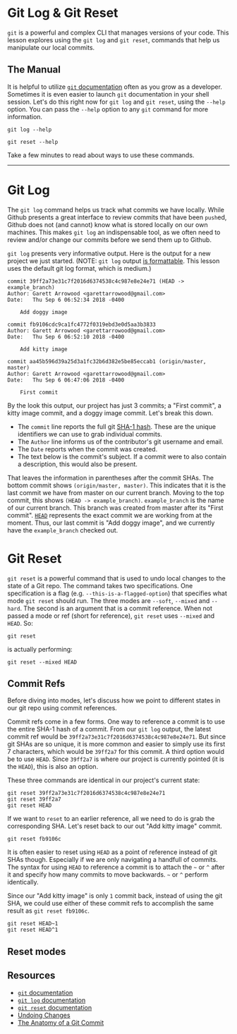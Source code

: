 # Git Log & Git Reset

`git` is a powerful and complex CLI that manages versions of your code. This lesson explores using the `git log` and `git reset`, commands that help us manipulate our local commits.

## The Manual

It is helpful to utilize [`git` documentation](https://git-scm.com/doc) often as you grow as a developer. Sometimes it is even easier to launch `git` documentation in your shell session. Let's do this right now for `git log` and `git reset`, using the `--help` option. You can pass the `--help` option to any `git` command for more information.

```
git log --help
```

```
git reset --help
```

Take a few minutes to read about ways to use these commands.

---

# Git Log

The `git log` command helps us track what commits we have locally. While Github presents a great interface to review commits that have been `push`ed, Github does not (and cannot) know what is stored locally on our own machines. This makes `git log` an indispensable tool, as we often need to review and/or change our commits before we send them up to Github.

`git log` presents very informative output. Here is the output for a new project we just started. (NOTE: `git log` output [is formattable](https://git-scm.com/docs/git-log#_pretty_formats). This lesson uses the default git log format, which is medium.)

```
commit 39ff2a73e31c7f2016d6374538c4c987e8e24e71 (HEAD -> example_branch)
Author: Garett Arrowood <garettarrowood@gmail.com>
Date:   Thu Sep 6 06:52:34 2018 -0400

    Add doggy image

commit fb9106cdc9ca1fc4772f0319ebd3e0d5aa3b3833
Author: Garett Arrowood <garettarrowood@gmail.com>
Date:   Thu Sep 6 06:52:10 2018 -0400

    Add kitty image

commit aa45b596d39a25d3a1fc32b6d382e5be85eccab1 (origin/master, master)
Author: Garett Arrowood <garettarrowood@gmail.com>
Date:   Thu Sep 6 06:47:06 2018 -0400

    First commit
```

By the look this output, our project has just 3 commits; a "First commit", a kitty image commit, and a doggy image commit. Let's break this down.

- The `commit` line reports the full git [SHA-1 hash](https://blog.thoughtram.io/git/2014/11/18/the-anatomy-of-a-git-commit.html#introducing-sha-1). These are the unique identifiers we can use to grab individual commits.
- The `Author` line informs us of the contributor's git username and email.
- The `Date` reports when the commit was created.
- The text below is the commit's subject. If a commit were to also contain a description, this would also be present.

That leaves the information in parentheses after the commit SHAs. The bottom commit shows `(origin/master, master)`. This indicates that it is the last commit we have from master on our current branch. Moving to the top commit, this shows `(HEAD -> example_branch)`. `example_branch` is the name of our current branch. This branch was created from master after its "First commit". [`HEAD`](https://stackoverflow.com/questions/2304087/what-is-head-in-git) represents the exact commit we are working from at the moment. Thus, our last commit is "Add doggy image", and we currently have the `example_branch` checked out.

# Git Reset

`git reset` is a powerful command that is used to undo local changes to the state of a Git repo. The command takes two specifications. One specification is a flag (e.g. `--this-is-a-flagged-option`) that specifies what mode `git reset` should run. The three modes are `--soft`, `--mixed` and `--hard`. The second is an argument that is a commit reference. When not passed a mode or ref (short for reference), `git reset` uses `--mixed` and `HEAD`. So:

```
git reset
```

is actually performing:

```
git reset --mixed HEAD
```

## Commit Refs

Before diving into modes, let's discuss how we point to different states in our git repo using commit references.

Commit refs come in a few forms. One way to reference a commit is to use the entire SHA-1 hash of a commit. From our `git log` output, the latest commit ref would be `39ff2a73e31c7f2016d6374538c4c987e8e24e71`. But since git SHAs are so unique, it is more common and easier to simply use its first 7 characters, which would be `39ff2a7` for this commit. A third option would be to use `HEAD`. Since `39ff2a7` is where our project is currently pointed (it is the `HEAD`), this is also an option.

These three commands are identical in our project's current state:

```
git reset 39ff2a73e31c7f2016d6374538c4c987e8e24e71
git reset 39ff2a7
git reset HEAD
```

If we want to `reset` to an earlier reference, all we need to do is grab the corresponding SHA. Let's reset back to our out "Add kitty image" commit.

```
git reset fb9106c
```

It is often easier to reset using `HEAD` as a point of reference instead of git SHAs though. Especially if we are only navigating a handfull of commits. The syntax for using `HEAD` to reference a commit is to attach the `~` or `^` after it and specify how many commits to move backwards. `~` or `^` perform identically.

Since our "Add kitty image" is only `1` commit back, instead of using the git SHA, we could use either of these commit refs to accomplish the same result as `git reset fb9106c`.

```
git reset HEAD~1
git reset HEAD^1
```

## Reset modes


## Resources

- [`git` documentation](https://git-scm.com/doc)
- [`git log` documentation](https://git-scm.com/docs/git-log)
- [`git reset` documentation](https://git-scm.com/docs/git-reset)
- [Undoing Changes](https://www.atlassian.com/git/tutorials/undoing-changes/git-reset)
- [The Anatomy of a Git Commit](https://blog.thoughtram.io/git/2014/11/18/the-anatomy-of-a-git-commit.html)

